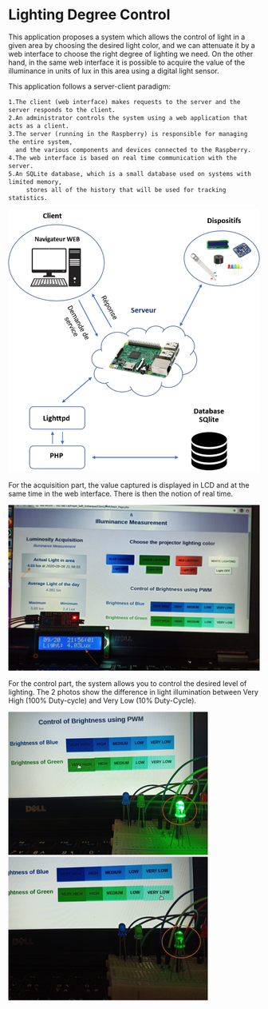 # Lighting Degree Control

This application proposes a system which allows the control of light in a given area by choosing the desired light color, and we can attenuate it by a web interface to choose the right degree of lighting we need. On the other hand, in the same web interface it is possible to acquire the value of the illuminance in units of lux in this area using a digital light sensor.

This application follows a server-client paradigm:
  
    1.The client (web interface) makes requests to the server and the server responds to the client.
    2.An administrator controls the system using a web application that acts as a client.
    3.The server (running in the Raspberry) is responsible for managing the entire system, 
      and the various components and devices connected to the Raspberry.
    4.The web interface is based on real time communication with the server.
    5.An SQLite database, which is a small database used on systems with limited memory, 
         stores all of the history that will be used for tracking statistics.
    
   
  
  <img src="https://github.com/ElrhomariYousra/Lighting-Degree-Control/blob/master/images/Picture5.png" width="800">




For the acquisition part, the value captured is displayed in LCD and at the same time in the web interface. There is then the notion of real time.


<img src="https://github.com/ElrhomariYousra/Lighting-Degree-Control/blob/master/images/Picture1.png" width="800">











For the control part, the system allows you to control the desired level of lighting. The 2 photos show the difference in light illumination between Very High (100% Duty-cycle) and Very Low (10% Duty-Cycle).

  <img src="https://github.com/ElrhomariYousra/Lighting-Degree-Control/blob/master/images/Picture2.png" width="400">     <img src="https://github.com/ElrhomariYousra/Lighting-Degree-Control/blob/master/images/Picture3.png" width="400">





